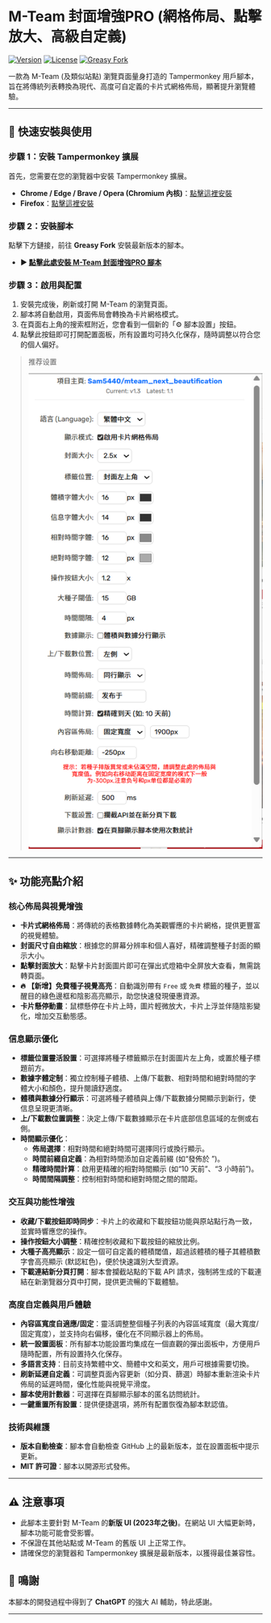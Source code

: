 # M-Team 封面增強PRO (網格佈局、點擊放大、高級自定義)

[![Version](https://img.shields.io/badge/version-1.3-blue.svg)](https://github.com/Sam5440/mteam_next_beautification)
[![License](https://img.shields.io/badge/license-MIT-green.svg)](LICENSE)
[![Greasy Fork](https://img.shields.io/badge/Greasy%20Fork-下載安裝-orange.svg)](https://greasyfork.org/zh-CN/scripts/541917-m-team-%E5%B0%81%E9%9D%A2%E5%A2%9E%E5%BC%B7pro-%E7%B6%B2%E6%A0%BC%E4%BD%88%E5%B1%80-%E9%BB%9E%E6%93%8A%E6%94%BE%E5%A4%A7-%E9%AB%98%E7%B4%9A%E8%87%AA%E5%AE%9A%E7%BE%A9)

一款為 M-Team (及類似站點) 瀏覽頁面量身打造的 Tampermonkey 用戶腳本，旨在將傳統列表轉換為現代、高度可自定義的卡片式網格佈局，顯著提升瀏覽體驗。

---

## 🚀 快速安裝與使用

### 步驟 1：安裝 Tampermonkey 擴展

首先，您需要在您的瀏覽器中安裝 Tampermonkey 擴展。

* **Chrome / Edge / Brave / Opera (Chromium 內核)**：[點擊這裡安裝](https://chrome.google.com/webstore/detail/tampermonkey/dhdgffkkebhmkfjojejmpbldmpobfkfo)
* **Firefox**：[點擊這裡安裝](https://addons.mozilla.org/zh-TW/firefox/addon/tampermonkey/)

### 步驟 2：安裝腳本

點擊下方鏈接，前往 **Greasy Fork** 安裝最新版本的腳本。

* **▶️ [點擊此處安裝 M-Team 封面增強PRO 腳本](https://greasyfork.org/zh-CN/scripts/541917-m-team-%E5%B0%81%E9%9D%A2%E5%A2%9E%E5%BC%B7pro-%E7%B6%B2%E6%A0%BC%E4%BD%88%E5%B1%80-%E9%BB%9E%E6%93%8A%E6%94%BE%E5%A4%A7-%E9%AB%98%E7%B4%9A%E8%87%AA%E5%AE%9A%E7%BE%A9)**

### 步驟 3：啟用與配置

1. 安裝完成後，刷新或打開 M-Team 的瀏覽頁面。
2. 腳本將自動啟用，頁面佈局會轉換為卡片網格模式。
3. 在頁面右上角的搜索框附近，您會看到一個新的「⚙️ 腳本設置」按鈕。
4. 點擊此按鈕即可打開配置面板，所有設置均可持久化保存，隨時調整以符合您的個人偏好。

> 推荐设置
>
> ![1751895495927](image/README/1751895495927.png)

---

## ✨ 功能亮點介紹

### 核心佈局與視覺增強

* **卡片式網格佈局**：將傳統的表格數據轉化為美觀響應的卡片網格，提供更豐富的視覺體驗。
* **封面尺寸自由縮放**：根據您的屏幕分辨率和個人喜好，精確調整種子封面的顯示大小。
* **點擊封面放大**：點擊卡片封面圖片即可在彈出式燈箱中全屏放大查看，無需跳轉頁面。
* **🔥 【新增】免費種子視覺高亮**：自動識別帶有 `Free` 或 `免費` 標籤的種子，並以醒目的綠色邊框和陰影高亮顯示，助您快速發現優惠資源。
* **卡片懸停動畫**：鼠標懸停在卡片上時，圖片輕微放大，卡片上浮並伴隨陰影變化，增加交互動態感。

### 信息顯示優化

* **標籤位置靈活設置**：可選擇將種子標籤顯示在封面圖片左上角，或置於種子標題前方。
* **數據字體定制**：獨立控制種子體積、上傳/下載數、相對時間和絕對時間的字體大小和顏色，提升閱讀舒適度。
* **體積與數據分行顯示**：可選將種子體積與上傳/下載數據分開顯示到新行，使信息呈現更清晰。
* **上/下載數位置調整**：決定上傳/下載數據顯示在卡片底部信息區域的左側或右側。
* **時間顯示優化**：
  * **佈局選擇**：相對時間和絕對時間可選擇同行或換行顯示。
  * **時間前綴自定義**：為相對時間添加自定義前綴 (如“發佈於 ”)。
  * **精確時間計算**：啟用更精確的相對時間顯示 (如“10 天前”、“3 小時前”)。
  * **時間間隔調整**：控制相對時間和絕對時間之間的間距。

### 交互與功能性增強

* **收藏/下載按鈕即時同步**：卡片上的收藏和下載按鈕功能與原站點行為一致，並實時響應您的操作。
* **操作按鈕大小調整**：精確控制收藏和下載按鈕的縮放比例。
* **大種子高亮顯示**：設定一個可自定義的體積閾值，超過該體積的種子其體積數字會高亮顯示 (默認紅色)，便於快速識別大型資源。
* **下載連結新分頁打開**：腳本會攔截站點的下載 API 請求，強制將生成的下載連結在新瀏覽器分頁中打開，提供更流暢的下載體驗。

### 高度自定義與用戶體驗

* **內容區寬度自適應/固定**：靈活調整整個種子列表的內容區域寬度（最大寬度/固定寬度），並支持向右偏移，優化在不同顯示器上的佈局。
* **統一設置面板**：所有腳本功能設置均集成在一個直觀的彈出面板中，方便用戶隨時配置，所有設置持久化保存。
* **多語言支持**：目前支持繁體中文、簡體中文和英文，用戶可根據需要切換。
* **刷新延遲自定義**：可調整頁面內容更新（如分頁、篩選）時腳本重新渲染卡片佈局的延遲時間，優化性能與視覺平滑度。
* **腳本使用計數器**：可選擇在頁腳顯示腳本的匿名訪問統計。
* **一鍵重置所有設置**：提供便捷選項，將所有配置恢復為腳本默認值。

### 技術與維護

* **版本自動檢查**：腳本會自動檢查 GitHub 上的最新版本，並在設置面板中提示更新。
* **MIT 許可證**：腳本以開源形式發佈。

---

## ⚠️ 注意事項

* 此腳本主要針對 M-Team 的**新版 UI (2023年之後)**。在網站 UI 大幅更新時，腳本功能可能會受影響。
* 不保證在其他站點或 M-Team 的舊版 UI 上正常工作。
* 請確保您的瀏覽器和 Tampermonkey 擴展是最新版本，以獲得最佳兼容性。

## 🙏 鳴謝

本腳本的開發過程中得到了 **ChatGPT** 的強大 AI 輔助，特此感謝。

---
